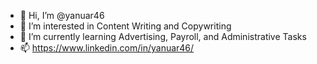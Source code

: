 - 👋 Hi, I’m @yanuar46
- 👀 I’m interested in Content Writing and Copywriting
- 🌱 I’m currently learning Advertising, Payroll, and Administrative Tasks
- 📫 https://www.linkedin.com/in/yanuar46/

<!---
yanuar46/yanuar46 is a ✨ special ✨ repository because its `README.md` (this file) appears on your GitHub profile.
You can click the Preview link to take a look at your changes.
--->
